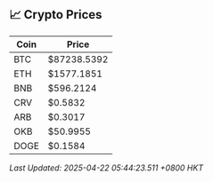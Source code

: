 ## 📈 Crypto Prices

| Coin | Price |
| ---- | ----- |
| BTC | $87238.5392 |
| ETH | $1577.1851 |
| BNB | $596.2124 |
| CRV | $0.5832 |
| ARB | $0.3017 |
| OKB | $50.9955 |
| DOGE | $0.1584 |

_Last Updated: 2025-04-22 05:44:23.511 +0800 HKT_